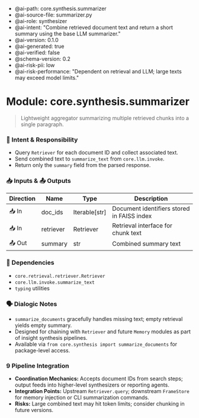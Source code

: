 - @ai-path: core.synthesis.summarizer
- @ai-source-file: summarizer.py
- @ai-role: synthesizer
- @ai-intent: "Combine retrieved document text and return a short summary using the base LLM summarizer."
- @ai-version: 0.1.0
- @ai-generated: true
- @ai-verified: false
- @schema-version: 0.2
- @ai-risk-pii: low
- @ai-risk-performance: "Dependent on retrieval and LLM; large texts may exceed model limits."

# Module: core.synthesis.summarizer
> Lightweight aggregator summarizing multiple retrieved chunks into a single paragraph.

### 🎯 Intent & Responsibility
- Query `Retriever` for each document ID and collect associated text.
- Send combined text to `summarize_text` from `core.llm.invoke`.
- Return only the `summary` field from the parsed response.

### 📥 Inputs & 📤 Outputs
| Direction | Name | Type | Description |
|-----------|------|------|-------------|
| 📥 In | doc_ids | Iterable[str] | Document identifiers stored in FAISS index |
| 📥 In | retriever | Retriever | Retrieval interface for chunk text |
| 📤 Out | summary | str | Combined summary text |

### 🔗 Dependencies
- `core.retrieval.retriever.Retriever`
- `core.llm.invoke.summarize_text`
- `typing` utilities

### 🗣 Dialogic Notes
- `summarize_documents` gracefully handles missing text; empty retrieval yields empty summary.
- Designed for chaining with `Retriever` and future `Memory` modules as part of insight synthesis pipelines.
- Available via `from core.synthesis import summarize_documents` for package-level access.

### 9 Pipeline Integration
- **Coordination Mechanics:** Accepts document IDs from search steps; output feeds into higher-level synthesizers or reporting agents.
- **Integration Points:** Upstream `Retriever.query`; downstream `FrameStore` for memory injection or CLI summarization commands.
- **Risks:** Large combined text may hit token limits; consider chunking in future versions.
